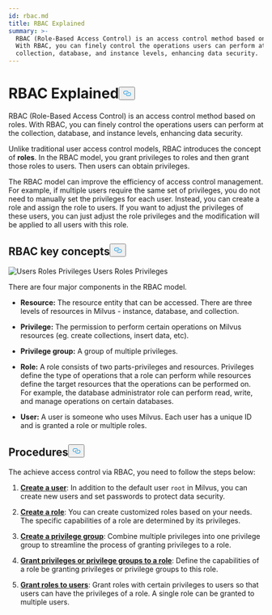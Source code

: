 ```yaml
---
id: rbac.md
title: RBAC Explained
summary: >-
  RBAC (Role-Based Access Control) is an access control method based on roles.
  With RBAC, you can finely control the operations users can perform at the
  collection, database, and instance levels, enhancing data security.
---
```

<h1 id="RBAC-Explained" class="common-anchor-header">RBAC Explained<button data-href="#RBAC-Explained" class="anchor-icon" translate="no">
      <svg translate="no"
        aria-hidden="true"
        focusable="false"
        height="20"
        version="1.1"
        viewBox="0 0 16 16"
        width="16"
      >
        <path
          fill="#0092E4"
          fill-rule="evenodd"
          d="M4 9h1v1H4c-1.5 0-3-1.69-3-3.5S2.55 3 4 3h4c1.45 0 3 1.69 3 3.5 0 1.41-.91 2.72-2 3.25V8.59c.58-.45 1-1.27 1-2.09C10 5.22 8.98 4 8 4H4c-.98 0-2 1.22-2 2.5S3 9 4 9zm9-3h-1v1h1c1 0 2 1.22 2 2.5S13.98 12 13 12H9c-.98 0-2-1.22-2-2.5 0-.83.42-1.64 1-2.09V6.25c-1.09.53-2 1.84-2 3.25C6 11.31 7.55 13 9 13h4c1.45 0 3-1.69 3-3.5S14.5 6 13 6z"
        ></path>
      </svg>
    </button></h1><p>RBAC (Role-Based Access Control) is an access control method based on roles. With RBAC, you can finely control the operations users can perform at the collection, database, and instance levels, enhancing data security.</p>
<p>Unlike traditional user access control models, RBAC introduces the concept of <strong>roles</strong>. In the RBAC model, you  grant privileges to roles and then grant those roles to users. Then users can obtain privileges.</p>
<p>The RBAC model can improve the efficiency of access control management. For example, if multiple users require the same set of privileges, you do not need to manually set the privileges for each user. Instead, you can create a role and assign the role to users. If you want to adjust the privileges of these users, you can just adjust the role privileges and the modification will be applied to all users with this role.</p>
<h2 id="RBAC-key-concepts" class="common-anchor-header">RBAC key concepts<button data-href="#RBAC-key-concepts" class="anchor-icon" translate="no">
      <svg translate="no"
        aria-hidden="true"
        focusable="false"
        height="20"
        version="1.1"
        viewBox="0 0 16 16"
        width="16"
      >
        <path
          fill="#0092E4"
          fill-rule="evenodd"
          d="M4 9h1v1H4c-1.5 0-3-1.69-3-3.5S2.55 3 4 3h4c1.45 0 3 1.69 3 3.5 0 1.41-.91 2.72-2 3.25V8.59c.58-.45 1-1.27 1-2.09C10 5.22 8.98 4 8 4H4c-.98 0-2 1.22-2 2.5S3 9 4 9zm9-3h-1v1h1c1 0 2 1.22 2 2.5S13.98 12 13 12H9c-.98 0-2-1.22-2-2.5 0-.83.42-1.64 1-2.09V6.25c-1.09.53-2 1.84-2 3.25C6 11.31 7.55 13 9 13h4c1.45 0 3-1.69 3-3.5S14.5 6 13 6z"
        ></path>
      </svg>
    </button></h2><p>
  <span class="img-wrapper">
    <img translate="no" src="/docs/v2.5.x/assets/users-roles-privileges.png" alt="Users Roles Privileges" class="doc-image" id="users-roles-privileges" />
    <span>Users Roles Privileges</span>
  </span>
</p>
<p>There are four major components in the RBAC model.</p>
<ul>
<li><p><strong>Resource:</strong> The resource entity that can be accessed. There are three levels of resources in Milvus - instance, database, and collection.</p></li>
<li><p><strong>Privilege:</strong> The permission to perform certain operations on Milvus resources (eg. create collections, insert data, etc).</p></li>
<li><p><strong>Privilege group:</strong> A group of multiple privileges.</p></li>
<li><p><strong>Role:</strong> A role consists of two parts-privileges and resources. Privileges define the type of operations that a role can perform while resources define the target resources that the operations can be performed on. For example, the database administrator role can perform read, write, and manage operations on certain databases.</p></li>
<li><p><strong>User:</strong> A user is someone who uses Milvus. Each user has a unique ID and is granted a role or multiple roles.</p></li>
</ul>
<h2 id="Procedures" class="common-anchor-header">Procedures<button data-href="#Procedures" class="anchor-icon" translate="no">
      <svg translate="no"
        aria-hidden="true"
        focusable="false"
        height="20"
        version="1.1"
        viewBox="0 0 16 16"
        width="16"
      >
        <path
          fill="#0092E4"
          fill-rule="evenodd"
          d="M4 9h1v1H4c-1.5 0-3-1.69-3-3.5S2.55 3 4 3h4c1.45 0 3 1.69 3 3.5 0 1.41-.91 2.72-2 3.25V8.59c.58-.45 1-1.27 1-2.09C10 5.22 8.98 4 8 4H4c-.98 0-2 1.22-2 2.5S3 9 4 9zm9-3h-1v1h1c1 0 2 1.22 2 2.5S13.98 12 13 12H9c-.98 0-2-1.22-2-2.5 0-.83.42-1.64 1-2.09V6.25c-1.09.53-2 1.84-2 3.25C6 11.31 7.55 13 9 13h4c1.45 0 3-1.69 3-3.5S14.5 6 13 6z"
        ></path>
      </svg>
    </button></h2><p>The achieve access control via RBAC, you need to follow the steps below:</p>
<ol>
<li><p><strong><a href="/docs/v2.5.x/users_and_roles.md#Create-a-user">Create a user</a></strong>: In addition to the default user <code translate="no">root</code> in Milvus, you can create new users and set passwords to protect data security.</p></li>
<li><p><strong><a href="/docs/v2.5.x/users_and_roles.md#Create-a-role">Create a role</a></strong>: You can create customized roles based on your needs. The specific capabilities of a role are determined by its privileges.</p></li>
<li><p><strong><a href="/docs/v2.5.x/privilege_group.md">Create a privilege group</a></strong>: Combine multiple privileges into one privilege group to streamline the process of granting privileges to a role.</p></li>
<li><p><strong><a href="/docs/v2.5.x/grant_privileges.md">Grant privileges or privilege groups to a role</a></strong>: Define the capabilities of a role be granting privileges or privilege groups to this role.</p></li>
<li><p><strong><a href="/docs/v2.5.x/grant_roles.md">Grant roles to users</a></strong>: Grant roles with certain privileges to users so that users can have the privileges of a role. A single role can be granted to multiple users.</p></li>
</ol>
